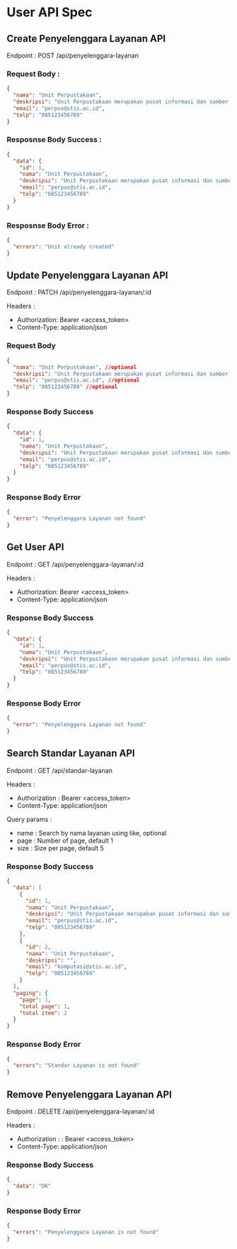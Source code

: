 # User API Spec

## Create Penyelenggara Layanan API

Endpoint : POST /api/penyelenggara-layanan

### Request Body :

```json
{
  "nama": "Unit Perpustakaan",
  "deskripsi": "Unit Perpustakaan merupakan pusat informasi dan sumber daya penting bagi mahasiswa, dosen, dan staf. Biasanya terdiri dari koleksi buku cetak, jurnal elektronik, dan sumber daya digital lainnya yang relevan dengan kurikulum dan penelitian. Unit ini menyediakan layanan seperti pinjaman buku, ruang studi, dan bantuan penelitian kepada pengguna.",
  "email": "perpus@stis.ac.id",
  "telp": "085123456789"
}
```

### Resposnse Body Success :

```json
{
  "data": {
    "id": 1,
    "nama": "Unit Perpustakaan",
    "deskripsi": "Unit Perpustakaan merupakan pusat informasi dan sumber daya penting bagi mahasiswa, dosen, dan staf. Biasanya terdiri dari koleksi buku cetak, jurnal elektronik, dan sumber daya digital lainnya yang relevan dengan kurikulum dan penelitian. Unit ini menyediakan layanan seperti pinjaman buku, ruang studi, dan bantuan penelitian kepada pengguna.",
    "email": "perpus@stis.ac.id",
    "telp": "085123456789"
  }
}
```

### Resposnse Body Error :

```json
{
  "errors": "Unit already created"
}
```

## Update Penyelenggara Layanan API

Endpoint : PATCH /api/penyelenggara-layanan/:id

Headers :

- Authorization: Bearer <access_token>
- Content-Type: application/json

### Request Body

```json
{
  "nama": "Unit Perpustakaan", //optional
  "deskripsi": "Unit Perpustakaan merupakan pusat informasi dan sumber daya penting bagi mahasiswa, dosen, dan staf. Biasanya terdiri dari koleksi buku cetak, jurnal elektronik, dan sumber daya digital lainnya yang relevan dengan kurikulum dan penelitian. Unit ini menyediakan layanan seperti pinjaman buku, ruang studi, dan bantuan penelitian kepada pengguna.", //optional
  "email": "perpus@stis.ac.id", //optional
  "telp": "085123456789" //optional
}
```

### Response Body Success

```json
{
  "data": {
    "id": 1,
    "nama": "Unit Perpustakaan",
    "deskripsi": "Unit Perpustakaan merupakan pusat informasi dan sumber daya penting bagi mahasiswa, dosen, dan staf. Biasanya terdiri dari koleksi buku cetak, jurnal elektronik, dan sumber daya digital lainnya yang relevan dengan kurikulum dan penelitian. Unit ini menyediakan layanan seperti pinjaman buku, ruang studi, dan bantuan penelitian kepada pengguna.",
    "email": "perpus@stis.ac.id",
    "telp": "085123456789"
  }
}
```

### Response Body Error

```json
{
  "error": "Penyelenggara Layanan not found"
}
```

## Get User API

Endpoint : GET /api/penyelenggara-layanan/:id

Headers :

- Authorization: Bearer <access_token>
- Content-Type: application/json

### Response Body Success

```json
{
  "data": {
    "id": 1,
    "nama": "Unit Perpustakaan",
    "deskripsi": "Unit Perpustakaan merupakan pusat informasi dan sumber daya penting bagi mahasiswa, dosen, dan staf. Biasanya terdiri dari koleksi buku cetak, jurnal elektronik, dan sumber daya digital lainnya yang relevan dengan kurikulum dan penelitian. Unit ini menyediakan layanan seperti pinjaman buku, ruang studi, dan bantuan penelitian kepada pengguna.",
    "email": "perpus@stis.ac.id",
    "telp": "085123456789"
  }
}
```

### Response Body Error

```json
{
  "error": "Penyelenggara Layanan not found"
}
```

## Search Standar Layanan API

Endpoint : GET /api/standar-layanan

Headers :

- Authorization : Bearer <access_token>
- Content-Type: application/json

Query params :

- name : Search by nama layanan using like, optional
- page : Number of page, default 1
- size : Size per page, default 5

### Response Body Success

```json
{
  "data": [
    {
      "id": 1,
      "nama": "Unit Perpustakaan",
      "deskripsi": "Unit Perpustakaan merupakan pusat informasi dan sumber daya penting bagi mahasiswa, dosen, dan staf. Biasanya terdiri dari koleksi buku cetak, jurnal elektronik, dan sumber daya digital lainnya yang relevan dengan kurikulum dan penelitian. Unit ini menyediakan layanan seperti pinjaman buku, ruang studi, dan bantuan penelitian kepada pengguna.",
      "email": "perpus@stis.ac.id",
      "telp": "085123456789"
    },
    {
      "id": 2,
      "nama": "Unit Perpustakaan",
      "deskripsi": "",
      "email": "komputasi@stis.ac.id",
      "telp": "085123456789"
    }
  ],
  "paging": {
    "page": 1,
    "total page": 1,
    "total item": 2
  }
}
```

### Response Body Error

```json
{
  "errors": "Standar Layanan is not found"
}
```

## Remove Penyelenggara Layanan API

Endpoint : DELETE /api/penyelenggara-layanan/:id

Headers :

- Authorization : : Bearer <access_token>
- Content-Type: application/json

### Response Body Success

```json
{
  "data": "OK"
}
```

### Response Body Error

```json
{
  "errors": "Penyelenggara Layanan is not found"
}
```
